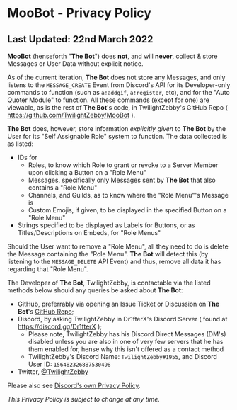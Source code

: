 # MooBot - Privacy Policy

## Last Updated: 22nd March 2022

**MooBot** (henseforth "**The Bot**") does __not__, and will __never__, collect & store Messages or User Data without explicit notice.

As of the current iteration, **The Bot** does not store any Messages, and only listens to the `MESSAGE_CREATE` Event from Discord's API for its Developer-only commands to function (such as `a!addgif`, `a!register`, etc), and for the "Auto Quoter Module" to function. All these commands (except for one) are viewable, as is the rest of **The Bot**'s code, in TwilightZebby's GitHub Repo ( https://github.com/TwilightZebby/MooBot ).

**The Bot** does, however, store information *explicitly given* to **The Bot** by the User for its "Self Assignable Role" system to function. The data collected is as listed:

- IDs for
    - Roles, to know which Role to grant or revoke to a Server Member upon clicking a Button on a "Role Menu"
    - Messages, specifically only Messages sent by **The Bot** that also contains a "Role Menu"
    - Channels, and Guilds, as to know where the "Role Menu"'s Message is
    - Custom Emojis, if given, to be displayed in the specified Button on a "Role Menu"
- Strings specified to be displayed as Labels for Buttons, or as Titles/Descriptions on Embeds, for "Role Menus"

Should the User want to remove a "Role Menu", all they need to do is delete the Message containing the "Role Menu". **The Bot** will detect this (by listening to the `MESSAGE_DELETE` API Event) and thus, remove all data it has regarding that "Role Menu".

The Developer of **The Bot**, TwilightZebby, is contactable via the listed methods below should any queries be asked about **The Bot**:

- GitHub, preferrably via opening an Issue Ticket or Discussion on **The Bot**'s [GitHub Repo](https://github.com/TwilightZebby/MooBot);
- Discord, by asking TwilightZebby in Dr1fterX's Discord Server ( found at https://discord.gg/Dr1fterX );
    - Please note, TwilightZebby has his Discord Direct Messages (DM's) disabled unless you are also in one of very few servers that he has them enabled for, hense why this isn't offered as a contact method
    - TwilightZebby's Discord Name: `TwilightZebby#1955`, and Discord User ID: `156482326887530498`
- Twitter, [@TwilightZebby](https://twitter.com/TwilightZebby)

Please also see [Discord's own Privacy Policy](https://discord.com/privacy).

*This Privacy Policy is subject to change at any time.*

